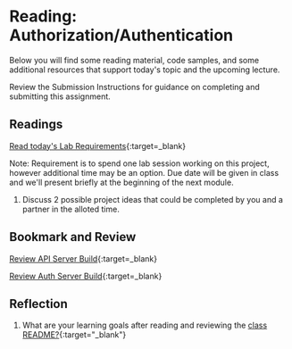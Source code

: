 # Reading: Authorization/Authentication

Below you will find some reading material, code samples, and some additional resources that support today's topic and the upcoming lecture.

Review the Submission Instructions for guidance on completing and submitting this assignment.

## Readings

[Read today's Lab Requirements](https://codefellows.github.io/code-401-javascript-guide/curriculum/class-09/lab/){:target=_blank}

Note:  Requirement is to spend one lab session working on this project, however additional time may be an option.  Due date will be given in class and we'll present briefly at the beginning of the next module.

1. Discuss 2 possible project ideas that could be completed by you and a partner in the alloted time.

## Bookmark and Review

[Review API Server Build](https://codefellows.github.io/code-401-javascript-guide/curriculum/apps-and-libraries/api-server/){:target=_blank}

[Review Auth Server Build](https://codefellows.github.io/code-401-javascript-guide/curriculum/apps-and-libraries/auth-server/){:target=_blank}

## Reflection

1. What are your learning goals after reading and reviewing the [class README?](./){:target="_blank"}
